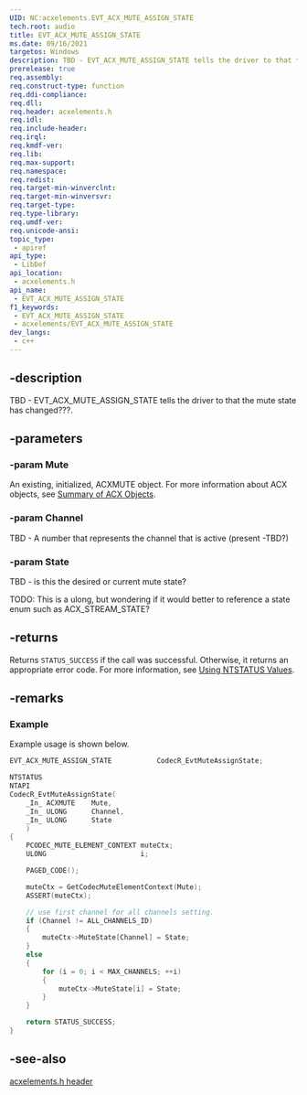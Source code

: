 ```yaml
---
UID: NC:acxelements.EVT_ACX_MUTE_ASSIGN_STATE
tech.root: audio 
title: EVT_ACX_MUTE_ASSIGN_STATE
ms.date: 09/16/2021
targetos: Windows
description: TBD - EVT_ACX_MUTE_ASSIGN_STATE tells the driver to that the mute state has changed???.
prerelease: true
req.assembly: 
req.construct-type: function
req.ddi-compliance: 
req.dll: 
req.header: acxelements.h
req.idl: 
req.include-header: 
req.irql: 
req.kmdf-ver: 
req.lib: 
req.max-support: 
req.namespace: 
req.redist: 
req.target-min-winverclnt: 
req.target-min-winversvr: 
req.target-type: 
req.type-library: 
req.umdf-ver: 
req.unicode-ansi: 
topic_type:
 - apiref
api_type:
 - LibDef
api_location:
 - acxelements.h
api_name:
 - EVT_ACX_MUTE_ASSIGN_STATE
f1_keywords:
 - EVT_ACX_MUTE_ASSIGN_STATE
 - acxelements/EVT_ACX_MUTE_ASSIGN_STATE
dev_langs:
 - c++
---
```


## -description

TBD - EVT_ACX_MUTE_ASSIGN_STATE tells the driver to that the mute state has changed???.

## -parameters

### -param Mute

An existing, initialized, ACXMUTE object. For more information about ACX objects, see [Summary of ACX Objects](/windows-hardware/drivers/audio/acx-summary-of-objects). 

### -param Channel

TBD - A number that represents the channel that is active (present -TBD?)

### -param State

TBD - is this the desired or current mute state? 

TODO: This is a ulong, but wondering if it would better to reference a state enum such as ACX_STREAM_STATE?

## -returns

Returns `STATUS_SUCCESS` if the call was successful. Otherwise, it returns an appropriate error code. For more information, see [Using NTSTATUS Values](/windows-hardware/drivers/kernel/using-ntstatus-values).

## -remarks

### Example

Example usage is shown below.

```cpp
EVT_ACX_MUTE_ASSIGN_STATE           CodecR_EvtMuteAssignState;

NTSTATUS
NTAPI
CodecR_EvtMuteAssignState(
    _In_ ACXMUTE    Mute,
    _In_ ULONG      Channel,
    _In_ ULONG      State
    )
{
    PCODEC_MUTE_ELEMENT_CONTEXT muteCtx;
    ULONG                       i;

    PAGED_CODE();

    muteCtx = GetCodecMuteElementContext(Mute);
    ASSERT(muteCtx);

    // use first channel for all channels setting.
    if (Channel != ALL_CHANNELS_ID)
    {
        muteCtx->MuteState[Channel] = State;
    }
    else
    {
        for (i = 0; i < MAX_CHANNELS; ++i)
        {
            muteCtx->MuteState[i] = State;
        }
    }

    return STATUS_SUCCESS;
}
```

## -see-also

[acxelements.h header](index.md)

